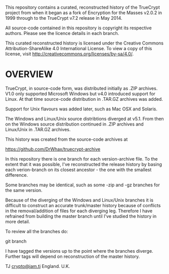 This repository contains a curated, reconstructed history of the TrueCrypt project from when it began as a
fork of Encryption for the Masses v2.0.2 in 1999 through to the TrueCrypt v7.2 release in May 2014.

All source-code contained in this repository is copyright its respective authors. Please see the licence details
in each branch.

This curated reconstructed history is licensed under the Creative Commons Attribution-ShareAlike 4.0 International License.
To view a copy of this license, visit http://creativecommons.org/licenses/by-sa/4.0/.

# OVERVIEW

TrueCrypt, in source-code form, was distributed initially as .ZIP archives. V1.0 only supported
Microsoft Windows but v4.0 introduced support for Linux. At that time source-code distribution in .TAR.GZ
archives was added.

Support for Unix flavours was added later, such as Mac OSX and Solaris.

The Windows and Linux/Unix source distribtions diverged at v5.1. From then on the Windows source distribution
continued in .ZIP archives and Linux/Unix in .TAR.GZ archives.

This history was created from the source-code archives at

   https://github.com/DrWhax/truecrypt-archive

In this repository there is one branch for each version-archive file. To the extent that it was possible, I've
reconstructed the release history by basing each verion-branch on its closest ancestor - the one with
the smallest difference.

Some branches may be identical, such as some -zip and -gz branches for the same version.

Because of the diverging of the Windows and Linux/Unix branches it is difficult to construct an accurate
trunk/master history because of conflicts in the removal/addition of files for each diverging leg. Therefore
I have refrained from building the master branch until I've studied the history in more detail.

To review all the branches do:

   git branch

I have tagged the versions up to the point where the branches diverge. Further tags will depend on reconstruction
of the master history.

TJ <crypto@iam.tj>
England. U.K.

